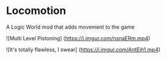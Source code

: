 # Locomotion
A Logic World mod that adds movement to the game

![Multi Level Pistoning]
(https://i.imgur.com/nsnaERm.mp4)

![It's totally flawless, I swear]
(https://i.imgur.com/AntEjh1.mp4)
